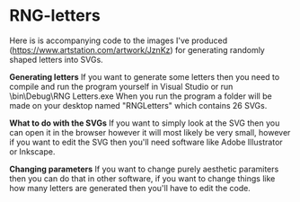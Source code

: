 # RNG-letters
Here is is accompanying code to the images I've produced (https://www.artstation.com/artwork/JznKz) for generating randomly shaped letters into SVGs.

<b>Generating letters</b>
If you want to generate some letters then you need to compile and run the program yourself in Visual Studio or run \bin\Debug\RNG Letters.exe When you run the program a folder will be made on your desktop named "RNGLetters" which contains 26 SVGs.

<b>What to do with the SVGs</b>
If you want to simply look at the SVG then you can open it in the browser however it will most likely be very small, however if you want to edit the SVG then you'll need software like Adobe Illustrator or Inkscape.

<b>Changing parameters</b>
If you want to change purely aesthetic paramiters then you can do that in other software, if you want to change things like how many letters are generated then you'll have to edit the code.

